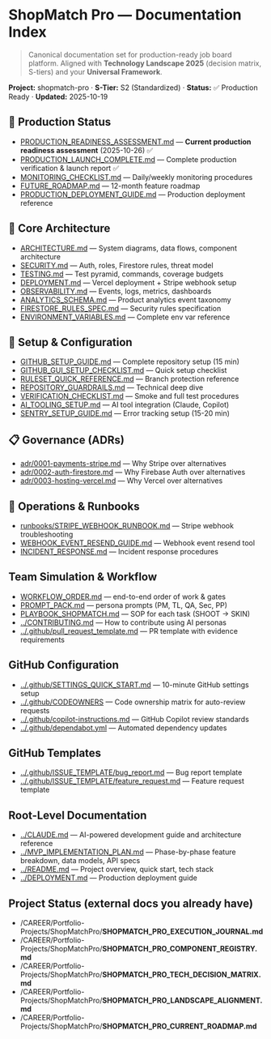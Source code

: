 # ShopMatch Pro — Documentation Index

> Canonical documentation set for production-ready job board platform. Aligned with **Technology Landscape 2025** (decision matrix, S-tiers) and your **Universal Framework**.

**Project:** shopmatch-pro · **S-Tier:** S2 (Standardized) · **Status:** ✅ Production Ready · **Updated:** 2025-10-19

## 🎯 Production Status
- [PRODUCTION_READINESS_ASSESSMENT.md](PRODUCTION_READINESS_ASSESSMENT.md) — **Current production readiness assessment** (2025-10-26) ✅
- [PRODUCTION_LAUNCH_COMPLETE.md](PRODUCTION_LAUNCH_COMPLETE.md) — Complete production verification & launch report ✅
- [MONITORING_CHECKLIST.md](MONITORING_CHECKLIST.md) — Daily/weekly monitoring procedures
- [FUTURE_ROADMAP.md](FUTURE_ROADMAP.md) — 12-month feature roadmap
- [PRODUCTION_DEPLOYMENT_GUIDE.md](PRODUCTION_DEPLOYMENT_GUIDE.md) — Production deployment reference

## 📐 Core Architecture
- [ARCHITECTURE.md](ARCHITECTURE.md) — System diagrams, data flows, component architecture
- [SECURITY.md](SECURITY.md) — Auth, roles, Firestore rules, threat model
- [TESTING.md](TESTING.md) — Test pyramid, commands, coverage budgets
- [DEPLOYMENT.md](DEPLOYMENT.md) — Vercel deployment + Stripe webhook setup
- [OBSERVABILITY.md](OBSERVABILITY.md) — Events, logs, metrics, dashboards
- [ANALYTICS_SCHEMA.md](ANALYTICS_SCHEMA.md) — Product analytics event taxonomy
- [FIRESTORE_RULES_SPEC.md](FIRESTORE_RULES_SPEC.md) — Security rules specification
- [ENVIRONMENT_VARIABLES.md](ENVIRONMENT_VARIABLES.md) — Complete env var reference

## 🔧 Setup & Configuration
- [GITHUB_SETUP_GUIDE.md](GITHUB_SETUP_GUIDE.md) — Complete repository setup (15 min)
- [GITHUB_GUI_SETUP_CHECKLIST.md](GITHUB_GUI_SETUP_CHECKLIST.md) — Quick setup checklist
- [RULESET_QUICK_REFERENCE.md](RULESET_QUICK_REFERENCE.md) — Branch protection reference
- [REPOSITORY_GUARDRAILS.md](REPOSITORY_GUARDRAILS.md) — Technical deep dive
- [VERIFICATION_CHECKLIST.md](VERIFICATION_CHECKLIST.md) — Smoke and full test procedures
- [AI_TOOLING_SETUP.md](AI_TOOLING_SETUP.md) — AI tool integration (Claude, Copilot)
- [SENTRY_SETUP_GUIDE.md](SENTRY_SETUP_GUIDE.md) — Error tracking setup (15-20 min)

## 📋 Governance (ADRs)
- [adr/0001-payments-stripe.md](adr/0001-payments-stripe.md) — Why Stripe over alternatives
- [adr/0002-auth-firestore.md](adr/0002-auth-firestore.md) — Why Firebase Auth over alternatives
- [adr/0003-hosting-vercel.md](adr/0003-hosting-vercel.md) — Why Vercel over alternatives

## 🚨 Operations & Runbooks
- [runbooks/STRIPE_WEBHOOK_RUNBOOK.md](runbooks/STRIPE_WEBHOOK_RUNBOOK.md) — Stripe webhook troubleshooting
- [WEBHOOK_EVENT_RESEND_GUIDE.md](WEBHOOK_EVENT_RESEND_GUIDE.md) — Webhook event resend tool
- [INCIDENT_RESPONSE.md](INCIDENT_RESPONSE.md) — Incident response procedures

## Team Simulation & Workflow
- [WORKFLOW_ORDER.md](WORKFLOW_ORDER.md) — end-to-end order of work & gates
- [PROMPT_PACK.md](PROMPT_PACK.md) — persona prompts (PM, TL, QA, Sec, PP)
- [PLAYBOOK_SHOPMATCH.md](PLAYBOOK_SHOPMATCH.md) — SOP for each task (SHOOT → SKIN)
- [../CONTRIBUTING.md](../CONTRIBUTING.md) — How to contribute using AI personas
- [../.github/pull_request_template.md](../.github/pull_request_template.md) — PR template with evidence requirements

## GitHub Configuration
- [../.github/SETTINGS_QUICK_START.md](../.github/SETTINGS_QUICK_START.md) — 10-minute GitHub settings setup
- [../.github/CODEOWNERS](../.github/CODEOWNERS) — Code ownership matrix for auto-review requests
- [../.github/copilot-instructions.md](../.github/copilot-instructions.md) — GitHub Copilot review standards
- [../.github/dependabot.yml](../.github/dependabot.yml) — Automated dependency updates

## GitHub Templates
- [../.github/ISSUE_TEMPLATE/bug_report.md](../.github/ISSUE_TEMPLATE/bug_report.md) — Bug report template
- [../.github/ISSUE_TEMPLATE/feature_request.md](../.github/ISSUE_TEMPLATE/feature_request.md) — Feature request template

## Root-Level Documentation
- [../CLAUDE.md](../CLAUDE.md) — AI-powered development guide and architecture reference
- [../MVP_IMPLEMENTATION_PLAN.md](../MVP_IMPLEMENTATION_PLAN.md) — Phase-by-phase feature breakdown, data models, API specs
- [../README.md](../README.md) — Project overview, quick start, tech stack
- [../DEPLOYMENT.md](../DEPLOYMENT.md) — Production deployment guide

## Project Status (external docs you already have)
- /CAREER/Portfolio-Projects/ShopMatchPro/**SHOPMATCH_PRO_EXECUTION_JOURNAL.md**
- /CAREER/Portfolio-Projects/ShopMatchPro/**SHOPMATCH_PRO_COMPONENT_REGISTRY.md**
- /CAREER/Portfolio-Projects/ShopMatchPro/**SHOPMATCH_PRO_TECH_DECISION_MATRIX.md**
- /CAREER/Portfolio-Projects/ShopMatchPro/**SHOPMATCH_PRO_LANDSCAPE_ALIGNMENT.md**
- /CAREER/Portfolio-Projects/ShopMatchPro/**SHOPMATCH_PRO_CURRENT_ROADMAP.md**
